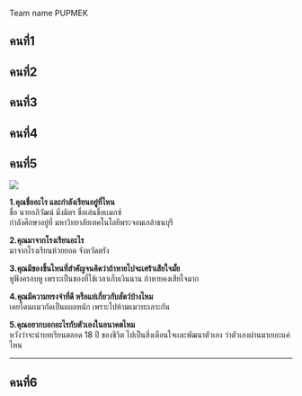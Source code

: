 Team name PUPMEK



คนที่1 
---


คนที่2
---

คนที่3 
---


คนที่4
---

## คนที่5
<img src="[https://instagram.fbkk35-1.fna.fbcdn.net/v/t51.2885-19/501000503_18279648802255866_7447672991251374643_n.jpg?stp=dst-jpg_s150x150_tt6&efg=eyJ2ZW5jb2RlX3RhZyI6InByb2ZpbGVfcGljLmRqYW5nby4xMDgwLmMyIn0&_nc_ht=instagram.fbkk35-1.fna.fbcdn.net&_nc_cat=106&_nc_oc=Q6cZ2QEsJJ1itHVePzWlZMDf8W21AU2oEdYt9vi5F_RuXe3wAq2OIdp77tEF5OdkUzgnkAmTBuD4lfWwJlSobrfdQdAu&_nc_ohc=eizl22rFHl4Q7kNvwEK4vKq&_nc_gid=aofprUzYHPl2RaZjOwWSAw&edm=ALGbJPMBAAAA&ccb=7-5&oh=00_AfWcHXresI0jC4NmrsJvTOqErsBLWhQ1BHicTXwiXISXHA&oe=68B24660&_nc_sid=7d3ac5](https://scontent.fbkk29-1.fna.fbcdn.net/v/t39.30808-6/335464968_220572103836521_3638810820657453517_n.jpg?_nc_cat=101&ccb=1-7&_nc_sid=6ee11a&_nc_eui2=AeHGfI5wAonhb-Ow1Q_RuKSsxwKqhbuGjVfHAqqFu4aNVzLBW6q13of53Eu21wJloTH-mLMrxaHENbkCcODYXj7-&_nc_ohc=5XFv5evUfNYQ7kNvwG5gYBb&_nc_oc=AdmNFemCO4omyA7JOdykNq1Zuuq2Zcfo8Itf7J_gfePA_3zp-89NNYnx_zU1tgqG1H0&_nc_zt=23&_nc_ht=scontent.fbkk29-1.fna&_nc_gid=VAPq3WWIGLyyucwBkt-mwg&oh=00_AfWm4DKhd3Bb8OcMo61_-CL0ad93tHzK1-X7FHWtvEg2AQ&oe=68B25C5B](https://scontent.fbkk29-1.fna.fbcdn.net/v/t39.30808-6/335464968_220572103836521_3638810820657453517_n.jpg?_nc_cat=101&ccb=1-7&_nc_sid=6ee11a&_nc_eui2=AeHGfI5wAonhb-Ow1Q_RuKSsxwKqhbuGjVfHAqqFu4aNVzLBW6q13of53Eu21wJloTH-mLMrxaHENbkCcODYXj7-&_nc_ohc=5XFv5evUfNYQ7kNvwG5gYBb&_nc_oc=AdmNFemCO4omyA7JOdykNq1Zuuq2Zcfo8Itf7J_gfePA_3zp-89NNYnx_zU1tgqG1H0&_nc_zt=23&_nc_ht=scontent.fbkk29-1.fna&_nc_gid=VAPq3WWIGLyyucwBkt-mwg&oh=00_AfWm4DKhd3Bb8OcMo61_-CL0ad93tHzK1-X7FHWtvEg2AQ&oe=68B25C5B)">

**1.คุณชื่ออะไร และกำลังเรียนอยู่ที่ไหน**  
ชื่อ นายอภิวัฒน์ มิ่งมิตร ชื่อเล่นชื่อเเมกซ์  
กำลังศึกษาอยู่ที่ มหาวิทยาลัยเทคโนโลยีพระจอมเกล้าธนบุรี  

**2.คุณมาจากโรงเรียนอะไร**  
มาจากโรงเรียนห้วยยอด จังหวัดตรัง  

**3.คุณมีของชิ้นไหนที่สำคัญจนคิดว่าถ้าหายไปจะเศร้าเสียใจมั้ย**  
หูฟังครอบหู เพราะเป็นของที่ใช้เวลาเก็บเงินนาน ถ้าหายคงเสียใจมาก  

**4.คุณมีความทรงจำที่ดี หรือแย่เกี่ยวกับสัตว์บ้างไหม**  
เคยโดนเเมวกัดเป็นแผลหนัก เพราะไปห้ามแมวทะเลาะกัน  

**5.คุณอยากบอกอะไรกับตัวเองในอนาคตไหม**  
หวังว่าจะนำบทเรียนตลอด 18 ปี ของชีวิต ไปเป็นสิ่งเตือนใจเเละพัฒนาตัวเอง ว่าตัวเองผ่านมาเยอะแค่ไหน  

---


คนที่6
---


